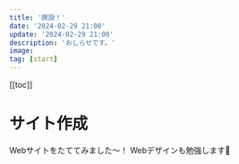 ```yaml
---
title: '開設！'
date: '2024-02-29 21:00'
update: '2024-02-29 21:00'
description: 'おしらせです。'
image:
tag: [start]
---
```


[[toc]]

# サイト作成

Webサイトをたててみました～！
Webデザインも勉強します🍭
